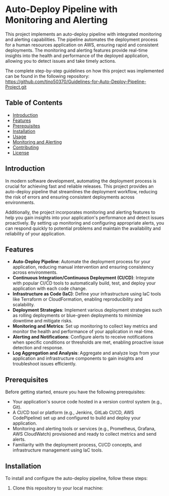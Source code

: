 # Auto-Deploy Pipeline with Monitoring and Alerting

This project implements an auto-deploy pipeline with integrated monitoring and alerting capabilities. The pipeline automates the deployment process for a human resources application on AWS, ensuring rapid and consistent deployments. The monitoring and alerting features provide real-time insights into the health and performance of the deployed application, allowing you to detect issues and take timely actions.

The complete step-by-step guidelines on how this project was implemented can be found in the following repository: https://github.com/tino50370/Guidelines-for-Auto-Deploy-Pipeline-Project.git

## Table of Contents

- [Introduction](#introduction)
- [Features](#features)
- [Prerequisites](#prerequisites)
- [Installation](#installation)
- [Usage](#usage)
- [Monitoring and Alerting](#monitoring-and-alerting)
- [Contributing](#contributing)
- [License](#license)

## Introduction

In modern software development, automating the deployment process is crucial for achieving fast and reliable releases. This project provides an auto-deploy pipeline that streamlines the deployment workflow, reducing the risk of errors and ensuring consistent deployments across environments.

Additionally, the project incorporates monitoring and alerting features to help you gain insights into your application's performance and detect issues proactively. By setting up monitoring and configuring appropriate alerts, you can respond quickly to potential problems and maintain the availability and reliability of your application.

## Features

- **Auto-Deploy Pipeline**: Automate the deployment process for your application, reducing manual intervention and ensuring consistency across environments.
- **Continuous Integration/Continuous Deployment (CI/CD)**: Integrate with popular CI/CD tools to automatically build, test, and deploy your application with each code change.
- **Infrastructure as Code (IaC)**: Define your infrastructure using IaC tools like Terraform or CloudFormation, enabling reproducibility and scalability.
- **Deployment Strategies**: Implement various deployment strategies such as rolling deployments or blue-green deployments to minimize downtime and mitigate risks.
- **Monitoring and Metrics**: Set up monitoring to collect key metrics and monitor the health and performance of your application in real-time.
- **Alerting and Notifications**: Configure alerts to receive notifications when specific conditions or thresholds are met, enabling proactive issue detection and response.
- **Log Aggregation and Analysis**: Aggregate and analyze logs from your application and infrastructure components to gain insights and troubleshoot issues efficiently.

## Prerequisites

Before getting started, ensure you have the following prerequisites:

- Your application's source code hosted in a version control system (e.g., Git).
- A CI/CD tool or platform (e.g., Jenkins, GitLab CI/CD, AWS CodePipeline) set up and configured to build and deploy your application.
- Monitoring and alerting tools or services (e.g., Prometheus, Grafana, AWS CloudWatch) provisioned and ready to collect metrics and send alerts.
- Familiarity with the deployment process, CI/CD concepts, and infrastructure management using IaC tools.

## Installation

To install and configure the auto-deploy pipeline, follow these steps:

1. Clone this repository to your local machine:
